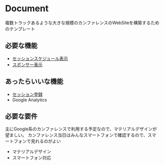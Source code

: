 # Document

複数トラックあるような大きな規模のカンファレンスのWebSiteを構築するためのテンプレート

## 必要な機能

* [セッションスケジュール表示](session-list.md)
* [スポンサー表示](sponsor-list.md)

## あったらいいな機能

* [セッション登録](session-edit.md)
* Google Analytics

## 必要な要件

主にGoogle系のカンファレンスで利用する予定なので、マテリアルデザインが望ましい。
カンファレンス当日はみんなスマートフォンで確認するので、スマートフォンで見れるのがよい

* マテリアルデザイン
* スマートフォン対応